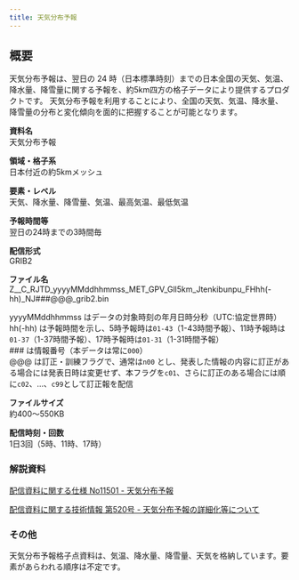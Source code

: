 ```yaml
---
title: 天気分布予報
---
```


## 概要
天気分布予報は、翌日の 24 時（日本標準時刻）までの日本全国の天気、気温、降水量、降雪量に関する予報を、約5km四方の格子データにより提供するプロダクトです。
天気分布予報を利用することにより、全国の天気、気温、降水量、降雪量の分布と変化傾向を面的に把握することが可能となります。

**資料名** <br/>
天気分布予報

**領域・格子系** <br/>
日本付近の約5kmメッシュ

**要素・レベル** <br/>
天気、降水量、降雪量、気温、最高気温、最低気温

**予報時間等** <br/>
翌日の24時までの3時間毎

**配信形式** <br/>
GRIB2

**ファイル名** <br/>
Z__C_RJTD_yyyyMMddhhmmss_MET_GPV_Gll5km_Jtenkibunpu_FHhh(-hh)_NJ###@@@_grib2.bin

yyyyMMddhhmmss はデータの対象時刻の年月日時分秒（UTC:協定世界時） <br/>
hh(-hh) は予報時間を示し、5時予報時は`01-43`（1-43時間予報）、11時予報時は`01-37`（1-37時間予報）、17時予報時は`01-31`（1-31時間予報） <br/>
\### は情報番号（本データは常に`000`） <br/>
@@@ は訂正・訓練フラグで、通常は`n00` とし、発表した情報の内容に訂正がある場合には発表日時は変更せず、本フラグを`c01`、さらに訂正のある場合には順に`c02`、…、`c99`として訂正報を配信

**ファイルサイズ** <br/>
約400～550KB

**配信時刻・回数** <br/>
1日3回（5時、11時、17時）


### 解説資料
[配信資料に関する仕様 No11501 - 天気分布予報](https://www.data.jma.go.jp/suishin/shiyou/pdf/no11501)


[配信資料に関する技術情報 第520号 - 天気分布予報の詳細化等について](https://dmdata.jp/docs/jma/technical/520.pdf)

### その他

天気分布予報格子点資料は、気温、降水量、降雪量、天気を格納しています。要素があらわれる順序は不定です。
